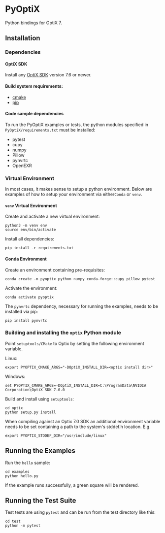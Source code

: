 # PyOptiX

Python bindings for OptiX 7.

## Installation


### Dependencies

#### OptiX SDK
Install any [OptiX SDK](https://developer.nvidia.com/designworks/optix/download) version 7.6 or newer.

#### Build system requirements:
* [cmake](https://cmake.org/)
* [pip](https://pypi.org/project/pip/)

#### Code sample dependencies
To run the PyOptiX examples or tests, the python modules specified in `PyOptiX/requirements.txt` must be installed:
* pytest
* cupy
* numpy
* Pillow
* pynvrtc
* OpenEXR

### Virtual Environment
In most cases, it makes sense to setup a python environment.  Below are examples of how to setup your environment via either`Conda` or `venv`.

#### `venv` Virtual Environment
Create and activate a new virtual environment:
```
python3 -m venv env
source env/bin/activate
```
Install all dependencies:
```
pip install -r requirements.txt
```

#### Conda Environment
Create an environment containing pre-requisites:
```
conda create -n pyoptix python numpy conda-forge::cupy pillow pytest
```
Activate the environment:
```
conda activate pyoptix
```
The `pynvrtc` dependency, necessary for running the examples, needs to be installed via pip:
```
pip install pynvrtc
```

### Building and installing the `optix` Python module
Point `setuptools/CMake` to Optix by setting the following environment variable.

Linux:
```
export PYOPTIX_CMAKE_ARGS="-DOptiX_INSTALL_DIR=<optix install dir>"
```
Windows:
```
set PYOPTIX_CMAKE_ARGS=-DOptiX_INSTALL_DIR=C:\ProgramData\NVIDIA Corporation\OptiX SDK 7.0.0
```

Build and install using `setuptools`:
```
cd optix
python setup.py install
```

When compiling against an Optix 7.0 SDK an additional environment variable needs to be set
containing a path to the system's stddef.h location. E.g.
```
export PYOPTIX_STDDEF_DIR="/usr/include/linux"
```

## Running the Examples

Run the `hello` sample:
```
cd examples
python hello.py
```
If the example runs successfully, a green square will be rendered.

## Running the Test Suite

Test tests are using `pytest` and can be run from the test directory like this:
```
cd test
python -m pytest
```

